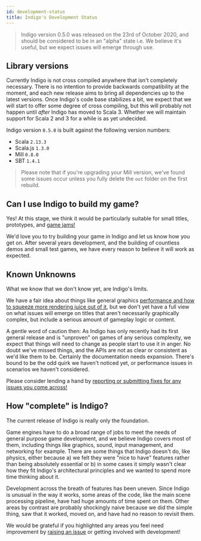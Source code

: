 ```yaml
---
id: development-status
title: Indigo's Development Status
---
```


> Indigo version 0.5.0 was released on the 23rd of October 2020, and should be considered to be in an "alpha" state i.e. We believe it's useful, but we expect issues will emerge through use.

## Library versions

Currently Indigo is not cross compiled anywhere that isn't completely necessary. There is no intention to provide backwards compatibility at the moment, and each new release aims to bring all dependencies up to the latest versions. Once Indigo's code base stabilizes a bit, we expect that we will start to offer some degree of cross compiling, but this will probably not happen until _after_ Indigo has moved to Scala 3. Whether we will maintain support for Scala 2 and 3 for a while is as yet undecided.

Indigo version `0.5.0` is built against the following version numbers:

- Scala `2.13.3`
- Scala.js `1.3.0`
- Mill `0.8.0`
- SBT `1.4.1`

> Please note that if you're upgrading your Mill version, we've found some issues occur unless you fully delete the `out` folder on the first rebuild.

## Can I use Indigo to build my game?

Yes! At this stage, we think it would be particularly suitable for small titles, prototypes, and [game jams!](https://itch.io/jams/upcoming)

We'd love you to try building your game in Indigo and let us know how you get on. After several years development, and the building of countless demos and small test games, we have every reason to believe it will work as expected.

## Known Unknowns

What we know that we don't know yet, are Indigo's limits.

We have a fair idea about things like general graphics [performance and how to squeeze more rendering juice out of it](information/performance.md), but we don't yet have a full view on what issues will emerge on titles that aren't necessarily graphically complex, but include a serious amount of gameplay logic or content.

A gentle word of caution then: As Indigo has only recently had its first general release and is "unproven" on games of any serious complexity, we expect that things will need to change as people start to use it in anger. No doubt we've missed things, and the APIs are not as clear or consistent as we'd like them to be. Certainly the documentation needs expansion. There's bound to be the odd quirk we haven't noticed yet, or performance issues in scenarios we haven't considered.

Please consider lending a hand by [reporting or submitting fixes for any issues you come across!](https://github.com/PurpleKingdomGames/indigo/issues)

## How "complete" is Indigo?

The current release of Indigo is really only the foundation.

Game engines have to do a broad range of jobs to meet the needs of general purpose game development, and we believe Indigo covers most of them, including things like graphics, sound, input management, and networking for example. There are some things that Indigo doesn't do, like physics, either because a) we felt they were "nice to have" features rather than being absolutely essential or b) in some cases it simply wasn't clear how they fit Indigo's architectural principles and we wanted to spend more time thinking about it.

Development across the breath of features has been uneven. Since Indigo is unusual in the way it works, some areas of the code, like the main scene processing pipeline, have had huge amounts of time spent on them. Other areas by contrast are probably shockingly naive because we did the simple thing, saw that it worked, moved on, and have had no reason to revisit them.

We would be grateful if you highlighted any areas you feel need improvement by [raising an issue](https://github.com/PurpleKingdomGames/indigo/issues) or getting involved with development!
